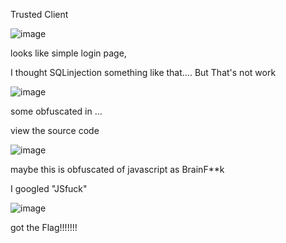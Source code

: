 Trusted Client

![image](https://user-images.githubusercontent.com/75846902/203565786-f77aed40-8e5a-46b5-a0d6-ce6bd65f1fd6.png)

looks like simple login page,

I thought SQLinjection something like that....
But That's not work


![image](https://user-images.githubusercontent.com/75846902/203566018-a83af1df-a4ad-4f41-bfdb-38bb09c3e22b.png)

some obfuscated in ...

view the source code

![image](https://user-images.githubusercontent.com/75846902/203566300-81f40643-8fa5-4030-b598-ff722f56ed91.png)

maybe this is obfuscated of javascript as BrainF**k

I googled "JSfuck"

![image](https://user-images.githubusercontent.com/75846902/203566768-8f8c8945-432e-4efd-8710-d16e55358036.png)


got the Flag!!!!!!!
